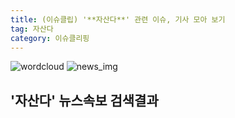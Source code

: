 ```yaml
---
title: (이슈클립) '**자산다**' 관련 이슈, 기사 모아 보기
tag: 자산다
category: 이슈클리핑
---
```

![wordcloud](https://s3.ap-northeast-2.amazonaws.com/lyrics101-wordcloud/2018-09-28-1538146139.png)
![news_img](https://user-images.githubusercontent.com/42597476/44507050-1206f400-a6e4-11e8-8d98-7ffbfebb353f.png)
## **'**자산다**'** 뉴스속보 검색결과

